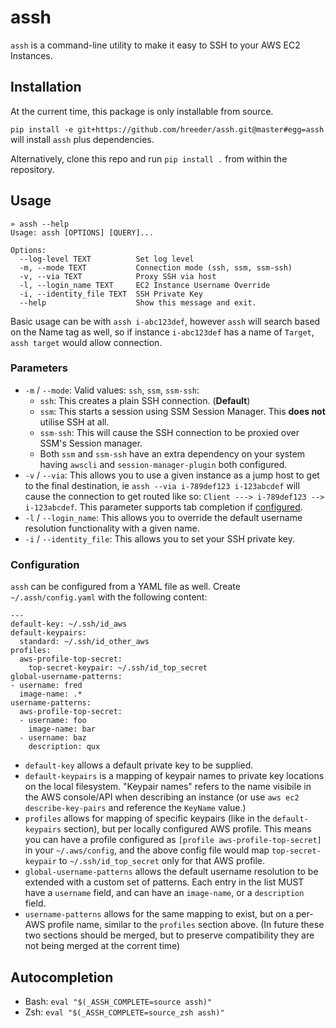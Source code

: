 # assh
`assh` is a command-line utility to make it easy to SSH to your AWS EC2 Instances.

## Installation
At the current time, this package is only installable from source.

`pip install -e git+https://github.com/hreeder/assh.git@master#egg=assh` will install `assh` plus dependencies.

Alternatively, clone this repo and run `pip install .` from within the repository.


## Usage
```
» assh --help
Usage: assh [OPTIONS] [QUERY]...

Options:
  --log-level TEXT          Set log level
  -m, --mode TEXT           Connection mode (ssh, ssm, ssm-ssh)
  -v, --via TEXT            Proxy SSH via host
  -l, --login_name TEXT     EC2 Instance Username Override
  -i, --identity_file TEXT  SSH Private Key
  --help                    Show this message and exit.
```

Basic usage can be with `assh i-abc123def`, however `assh` will search based on the Name tag as well, so if instance `i-abc123def` has a name of `Target`, `assh target` would allow connection.

### Parameters
* `-m` / `--mode`: Valid values: `ssh`, `ssm`, `ssm-ssh`:
  * `ssh`: This creates a plain SSH connection. (**Default**)
  * `ssm`: This starts a session using SSM Session Manager. This **does not** utilise SSH at all.
  * `ssm-ssh`: This will cause the SSH connection to be proxied over SSM's Session manager.
  * Both `ssm` and `ssm-ssh` have an extra dependency on your system having `awscli` and `session-manager-plugin` both configured.
* `-v` / `--via`: This allows you to use a given instance as a jump host to get to the final destination, ie `assh --via i-789def123 i-123abcdef` will cause the connection to get routed like so: `Client ---> i-789def123 --> i-123abcdef`. This parameter supports tab completion if [configured](#autocompletion).
* `-l` / `--login_name`: This allows you to override the default username resolution functionality with a given name.
* `-i` / `--identity_file`: This allows you to set your SSH private key.

### Configuration
`assh` can be configured from a YAML file as well. Create `~/.assh/config.yaml` with the following content:
```
---
default-key: ~/.ssh/id_aws
default-keypairs:
  standard: ~/.ssh/id_other_aws
profiles:
  aws-profile-top-secret:
    top-secret-keypair: ~/.ssh/id_top_secret
global-username-patterns:
- username: fred
  image-name: .*
username-patterns:
  aws-profile-top-secret:
  - username: foo
    image-name: bar
  - username: baz
    description: qux
```

* `default-key` allows a default private key to be supplied.
* `default-keypairs` is a mapping of keypair names to private key locations on the local filesystem. "Keypair names" refers to the name visibile in the AWS console/API when describing an instance (or use `aws ec2 describe-key-pairs` and reference the `KeyName` value.)
* `profiles` allows for mapping of specific keypairs (like in the `default-keypairs` section), but per locally configured AWS profile. This means you can have a profile configured as `[profile aws-profile-top-secret]` in your `~/.aws/config`, and the above config file would map `top-secret-keypair` to `~/.ssh/id_top_secret` only for that AWS profile.
* `global-username-patterns` allows the default username resolution to be extended with a custom set of patterns. Each entry in the list MUST have a `username` field, and can have an `image-name`, or a `description` field.
* `username-patterns` allows for the same mapping to exist, but on a per-AWS profile name, similar to the `profiles` section above. (In future these two sections should be merged, but to preserve compatibility they are not being merged at the corrent time)

## Autocompletion
* Bash: `eval "$(_ASSH_COMPLETE=source assh)"`
* Zsh: `eval "$(_ASSH_COMPLETE=source_zsh assh)"`
